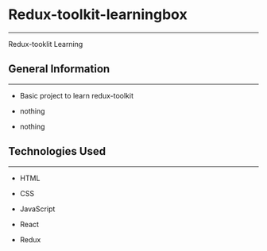 <h1>Redux-toolkit-learningbox</h1>
<hr><p>Redux-tooklit Learning</p><h2>General Information</h2>
<hr><ul>
<li>Basic project to learn redux-toolkit</li>
</ul><ul>
<li>nothing</li>
</ul><ul>
<li>nothing</li>
</ul><h2>Technologies Used</h2>
<hr><ul>
<li>HTML</li>
</ul><ul>
<li>CSS</li>
</ul><ul>
<li>JavaScript</li>
</ul><ul>
<li>React</li>
</ul><ul>
<li>Redux</li>
</ul>